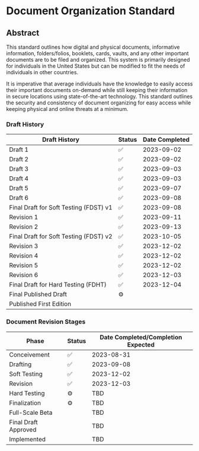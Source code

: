 # Document Organization Standard
## Abstract
This standard outlines how digital and physical documents, informative information, folders/folios, booklets, cards, vaults, and any other important documents are to be filed and organized. This system is primarily designed for individuals in the United States but can be modified to fit the needs of individuals in other countries.

It is imperative that average individuals have the knowledge to easily access their important documents on-demand while still keeping their information in secure locations using state-of-the-art technology. This standard outlines the security and consistency of document organizing for easy access while keeping physical and online threats at a minimum.

### Draft History
|Draft History|Status|Date Completed|
|-------------|------|--------------|
|Draft 1      |✅    |2023-09-02    |
|Draft 2      |✅    |2023-09-02    |
|Draft 3      |✅    |2023-09-03    |
|Draft 4      |✅    |2023-09-03    |
|Draft 5      |✅    |2023-09-07    |
|Draft 6      |✅    |2023-09-08    |
|Final Draft for Soft Testing (FDST) v1|✅|2023-09-08|
|Revision 1   |✅    |2023-09-11    |
|Revision 2   |✅    |2023-09-13    |
|Final Draft for Soft Testing (FDST) v2|✅|2023-10-05|
|Revision 3   |✅    |2023-12-02    |
|Revision 4   |✅    |2023-12-02    |
|Revision 5   |✅    |2023-12-02    |
|Revision 6   |✅    |2023-12-03    |
|Final Draft for Hard Testing (FDHT)|✅|2023-12-04|
|Final Published Draft|⚙️| |
|Published First Edition| | |

### Document Revision Stages
|Phase|Status|Date Completed/Completion Expected|
|-----|------|----------------------------------|
|Conceivement|✅|2023-08-31|
|Drafting|✅|2023-09-08|
|Soft Testing|✅|2023-12-02|
|Revision|✅|2023-12-03|
|Hard Testing|⚙️|TBD|
|Finalization|⚙️|TBD|
|Full-Scale Beta| |TBD|
|Final Draft Approved| |TBD|
|Implemented| |TBD|

